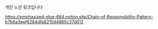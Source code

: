 개인 노션 링크입니다

https://emphasized-glue-664.notion.site/Chain-of-Responsibility-Pattern-b7b6a3eef6284dfa8210d4665c37d012